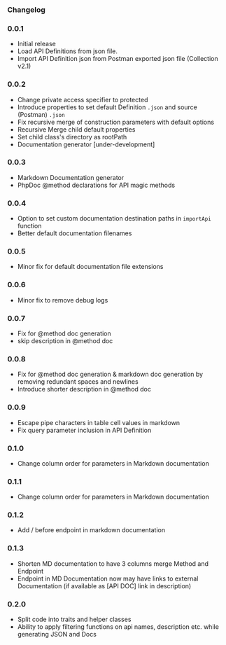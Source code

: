 ### Changelog

### 0.0.1
- Initial release 
- Load API Definitions from json file.
- Import API Definition json from Postman exported json file (Collection v2.1)

### 0.0.2
- Change private access specifier to protected  
- Introduce properties to set default Definition `.json` and source (Postman) `.json`
- Fix recursive merge of construction parameters with default options
- Recursive Merge child default properties
- Set child class's directory as rootPath 
- Documentation generator [under-development]

     
### 0.0.3
- Markdown Documentation generator
- PhpDoc @method declarations for API magic methods
  
### 0.0.4
- Option to set custom documentation destination paths in  `importApi` function
- Better default documentation filenames

### 0.0.5
- Minor fix for default documentation file extensions

### 0.0.6
- Minor fix to remove debug logs

### 0.0.7
- Fix for @method doc generation 
- skip description in @method doc

### 0.0.8
- Fix for @method doc generation & markdown doc generation by removing redundant spaces and newlines 
- Introduce shorter description in @method doc

### 0.0.9
- Escape pipe characters in table cell values in markdown 
- Fix query parameter inclusion in API Definition

### 0.1.0
- Change column order for parameters in Markdown documentation   

### 0.1.1
- Change column order for parameters in Markdown documentation

### 0.1.2
- Add / before endpoint in markdown documentation

### 0.1.3
- Shorten MD documentation to have 3 columns merge Method and Endpoint
- Endpoint in MD Documentation now may have links to external Documentation (if available as [API DOC] link in description)
        
### 0.2.0
- Split code into traits and helper classes
- Ability to apply filtering functions on api names, description etc. while generating JSON and Docs  
        